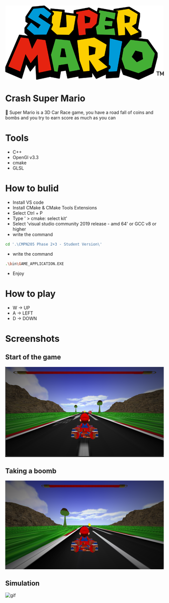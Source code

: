 ![image](Screenshots/Mario_Series_Logo.svg.png)
# Crash Super Mario
🚗 Super Mario is a 3D Car Race game, you have a road fall of coins and bombs and you try to earn score as much as you can

# Tools
- C++
- OpenGl v3.3
- cmake
- GLSL

# How to bulid
- Install VS code
- Install CMake & CMake Tools Extensions
- Select Ctrl + P
- Type ' > cmake: select kit'
- Select 'visual studio community 2019 release - amd 64' or
GCC v8 or higher
- write the command 
```bash 
cd '.\CMPN205 Phase 2+3 - Student Version\' 
```
- write the command 
```bash 
.\bin\GAME_APPLICATION.EXE 
```
- Enjoy
# How to play
- W -> UP
- A -> LEFT
- D -> DOWN
# Screenshots
## Start of the game
![start](Screenshots/Screenshot1.png)
## Taking a boomb
![boomb](Screenshots/Screenshot2.png)
## Simulation
![gif](Screenshots/gif.gif)